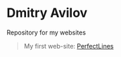 # Dmitry Avilov
Repository for my websites


>My first web-site: [PerfectLines](https://dmitryavilov.github.io/github/ "Perfectlines.com")
